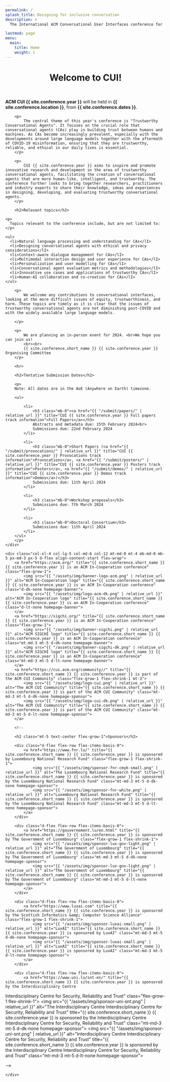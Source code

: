 ```yaml
---
permalink: /
splash_title: Designing for inclusive conversation
description: > 
  The International ACM Conversational User Interfaces conference for !!conference.year!! will take place in !!conference.location!! from !!conference.dates!!.

lastmod: page
menu:
  main:
    title: Home
    weight: 1
---
```


<h1 style="text-align: center;">Welcome to CUI!</h1>

<br>
  
<div class="row">
    <!-- <div class="col-xl-12 col-lg-12 col-md-12 col-12"> -->
    <div class="col-xl-8 col-lg-7 col-12">
        <p>
            <strong>ACM CUI {{ site.conference.year }}</strong> will be held in <strong>{{ site.conference.location }}</strong>, from <strong>{{ site.conference.dates }}</strong>. 
        </p>

        <p>
            The central theme of this year's conference is "Trustworthy Conversational Agents". It focuses on the crucial role that conversational agents (CAs) play in building trust between humans and machines. As CAs become increasingly prevalent, especially with the developments around large language models together with the aftermath of COVID-19 misinformation, ensuring that they are trustworthy, reliable, and ethical in our daily lives is essential.
        </p>
        
        <p>
            CUI {{ site.conference.year }} aims to inspire and promote innovative research and development in the area of trustworthy conversational agents, facilitating the creation of conversational agents that are more human-like, intelligent, and trustworthy. The conference further looks to bring together researchers, practitioners and industry experts to share their knowledge, ideas and experiences in designing, developing, and evaluating trustworthy conversational agents.
        </p>
        
        <h2>Relevant topics</h2>
    
    <p>
      Topics relevant to the conference include, but are not limited to:
    </p>
    
	<ul>
      <li>Natural language processing and understanding for CAs</lI>
      <li>Designing conversational agents with ethical and privacy considerations</lI>
      <li>Context-aware dialogue management for CAs</lI>
      <li>Multimodal interaction design and user experience for CAs</lI>
      <li>Personalization and user modelling for CAs</lI>
      <li>Conversational agent evaluation metrics and methodologies</lI>
      <li>Innovative use cases and applications of trustworthy CAs</lI>
      <li>Human-AI collaboration and co-creation for CAs</lI>
    </ul>
		
		<p>
			We welcome any contributions to conversational interfaces, looking at the more difficult issues of equity, trustworthiness, and harm. These topics are timely as it is clear that the issues of trustworthy conversational agents are not diminishing post-COVID and with the widely available large language models.

		</p>

		<p>
			We are planning an in-person event for 2024. <br>We hope you can join us!
			<br><br>
			{{ site.conference.short_name }} {{ site.conference.year }} Organising Committee
		</p>

		<hr>

		<h2>Tentative Submission Dates</h2>

		<p>
		Note: All dates are in the AoE (Anywhere on Earth) timezone.

		<ul>

			<li>
				<h3 class="mb-0"><a href="{{ "/submit/papers/" | relative_url }}" title="CUI {{ site.conference.year }} Full papers track information">Full Papers</a></h3>
				Abstracts and metadata due: 15th February 2024<br>
				Submissions due: 22nd February 2024
			</li>

			<li>
				<h3 class="mb-0">Short Papers (<a href="{{ "/submit/provocations/" | relative_url }}" title="CUI {{ site.conference.year }} Provocations track information">Provocations</a>, <a href="{{ "/submit/posters/" | relative_url }}" title="CUI {{ site.conference.year }} Posters track information">Posters</a>, <a href="{{ "/submit/demos/" | relative_url }}" title="CUI {{ site.conference.year }} Demos track information">Demos</a>)</h3>
				Submissions due: 11th April 2024
			</li>

			<li>
				<h3 class="mb-0">Workshop proposals</h3>
				Submissions due: 7th March 2024
			</li>

			<li>
				<h3 class="mb-0">Doctoral Consortium</h3>
				Submissions due: 11th April 2024
			</li>
		</ul>
		</p>
	</div>

	<div class="col-xl-4 col-lg-5 col-md-6 col-12 mt-md-0 mt-4 mb-md-0 mb-5 px-md-3 px-5 d-flex align-content-start flex-wrap">
		<a href="https://acm.org/" title="{{ site.conference.short_name }} {{ site.conference.year }} is an ACM In-Cooperation conference" class="flex-grow-1">
			<img src="{{ "/assets/img/banner-logo-acm.png" | relative_url }}" alt="ACM In-Cooperation logo" title="{{ site.conference.short_name }} {{ site.conference.year }} is an ACM In-Cooperation conference" class="d-dk-none homepage-banner">
			<img src="{{ "/assets/img/logo-acm-dk.png" | relative_url }}" alt="ACM In-Cooperation logo" title="{{ site.conference.short_name }} {{ site.conference.year }} is an ACM In-Cooperation conference" class="d-lt-none homepage-banner">
		</a>
		<a href="https://sigchi.org/" title="{{ site.conference.short_name }} {{ site.conference.year }} is an ACM In-Cooperation conference" class="flex-grow-1">
			<img src="{{ "/assets/img/banner-sigchi.png" | relative_url }}" alt="ACM SIGCHI logo" title="{{ site.conference.short_name }} {{ site.conference.year }} is an ACM In-Cooperation conference" class="mt-md-3 mt-5 d-dk-none homepage-banner">
			<img src="{{ "/assets/img/banner-sigchi-dk.png" | relative_url }}" alt="ACM SIGCHI logo" title="{{ site.conference.short_name }} {{ site.conference.year }} is an ACM In-Cooperation conference" class="mt-md-3 mt-5 d-lt-none homepage-banner">
		</a>
		<a href="https://cui.acm.org/community//" title="{{ site.conference.short_name }} {{ site.conference.year }} is part of the ACM CUI Community" class="flex-grow-1 flex-shrink-1 mt-3">
			<img src="{{ "/assets/img/logo-cui.png" | relative_url }}" alt="The ACM CUI Community" title="{{ site.conference.short_name }} {{ site.conference.year }} is part of the ACM CUI Community" class="mt-md-3 mt-5 d-dk-none homepage-sponsor">
			<img src="{{ "/assets/img/logo-cui-dk.png" | relative_url }}" alt="The ACM CUI Community" title="{{ site.conference.short_name }} {{ site.conference.year }} is part of the ACM CUI Community" class="mt-md-3 mt-5 d-lt-none homepage-sponsor">
		</a>
	
		<!--
		
		<h2 class="mt-5 text-center flex-grow-1">Sponsors</h2>
		
		<div class="d-flex flex-row flex-items-basis-0">
			<a href="https://www.fnr.lu/" title="{{ site.conference.short_name }} {{ site.conference.year }} is sponsored by Luxembourg National Research Fund" class="flex-grow-1 flex-shrink-1">
				<img src="{{ "/assets/img/sponsor-fnr-cmyk-small.png" | relative_url }}" alt="The Luxembourg National Research Fund" title="{{ site.conference.short_name }} {{ site.conference.year }} is sponsored by the Luxembourg National Research Fund" class="mt-md-3 mt-5 d-dk-none homepage-sponsor">
				<img src="{{ "/assets/img/sponsor-fnr-white.png" | relative_url }}" alt="Luxembourg National Research Fund" title="{{ site.conference.short_name }} {{ site.conference.year }} is sponsored by the Luxembourg National Research Fund" class="mt-md-3 mt-5 d-lt-none homepage-sponsor">
			</a>
		</div>
		
		<div class="d-flex flex-row flex-items-basis-0">
			<a href="https://gouvernement.lu/en.html" title="{{ site.conference.short_name }} {{ site.conference.year }} is sponsored by The Government of Luxembourg" class="flex-grow-1 flex-shrink-1">
				<img src="{{ "/assets/img/sponsor-lux-gov-light.png" | relative_url }}" alt="The Government of Luxembourg" title="{{ site.conference.short_name }} {{ site.conference.year }} is sponsored by The Government of Luxembourg" class="mt-md-3 mt-5 d-dk-none homepage-sponsor">
				<img src="{{ "/assets/img/sponsor-lux-gov-light.png" | relative_url }}" alt="The Government of Luxembourg" title="{{ site.conference.short_name }} {{ site.conference.year }} is sponsored by The Government of Luxembourg" class="mt-md-3 mt-5 d-lt-none homepage-sponsor">
			</a>
		</div>
		
		<div class="d-flex flex-row flex-items-basis-0">
			<a href="https://www.luxai.com" title="{{ site.conference.short_name }} {{ site.conference.year }} is sponsored by the Scottish Informatics &amp; Computer Science Alliance" class="flex-grow-1 flex-shrink-1">
				<img src="{{ "/assets/img/sponsor-luxai-small.png" | relative_url }}" alt="LuxAI" title="{{ site.conference.short_name }} {{ site.conference.year }} is sponsored by LuxAI" class="mt-md-3 mt-5 d-dk-none homepage-sponsor">
				<img src="{{ "/assets/img/sponsor-luxai-small.png" | relative_url }}" alt="LuxAI" title="{{ site.conference.short_name }} {{ site.conference.year }} is sponsored by LuxAI" class="mt-md-3 mt-5 d-lt-none homepage-sponsor">
			</a>
		</div>
		
		<div class="d-flex flex-row flex-items-basis-0">
			<a href="https://www.uni.lu/snt-en/" title="{{ site.conference.short_name }} {{ site.conference.year }} is sponsored by the Interdisciplinary Centre
Interdisciplinary Centre for Security, Reliability and Trust" class="flex-grow-1 flex-shrink-1">
				<img src="{{ "/assets/img/sponsor-uni-snt.png" | relative_url }}" alt="The Interdisciplinary Centre
Interdisciplinary Centre for Security, Reliability and Trust" title="{{ site.conference.short_name }} {{ site.conference.year }} is sponsored by the Interdisciplinary Centre
Interdisciplinary Centre for Security, Reliability and Trust" class="mt-md-3 mt-5 d-dk-none homepage-sponsor">
				<img src="{{ "/assets/img/sponsor-uni-snt.png" | relative_url }}" alt="Interdisciplinary Centre
Interdisciplinary Centre for Security, Reliability and Trust" title="{{ site.conference.short_name }} {{ site.conference.year }} is sponsored by the Interdisciplinary Centre
Interdisciplinary Centre for Security, Reliability and Trust" class="mt-md-3 mt-5 d-lt-none homepage-sponsor">
			</a>
		</div>
		-->
		
	</div>
</div>
